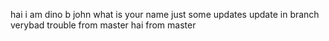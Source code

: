 hai i am dino b john
what is your name
just some updates
update in branch verybad
trouble from master
hai from master